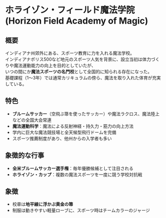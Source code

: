 # ホライゾン・フィールド魔法学院 (Horizon Field Academy of Magic)

## 概要
インディアナ州郊外にある、スポーツ教育に力を入れる魔法学校。  
インディアナポリス500など地元のスポーツ人気を背景に、設立当初は体力づくりや魔法運動能力の向上を目的としていたが、  
いつの間にか**魔法スポーツの名門校**として全国的に知られる存在になった。  
基礎課程（1〜3年）では通常カリキュラムの傍ら、魔法を取り入れた体育が充実している。

## 特色
- **ブルームサッカー**（空飛ぶ箒を使ったサッカー）や魔法ラクロス、魔法陸上などの全国大会常連  
- **魔法運動科学**：魔法による反射神経・持久力・筋力の向上方法  
- 学内に巨大な魔法競技場と全天候型飛行ドームを完備  
- スポーツ推薦制度があり、他州からの入学者も多い

## 象徴的な行事
- **全米ブルームサッカー選手権**：毎年優勝候補として注目される  
- **ホライゾン・カップ**：複数の魔法スポーツを一度に競う学校対抗戦

## 象徴
- 校章は**地平線に浮かぶ黄金の箒**
- 制服は動きやすい軽量ローブに、スポーツ時はチームカラーのジャージ

